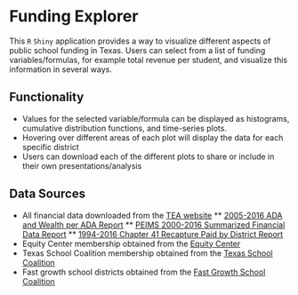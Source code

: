 Funding Explorer
=====

This `R` `Shiny` application provides a way to visualize different aspects of public school funding in Texas. Users can select from a list of funding variables/formulas, for example total revenue per student, and visualize this information in several ways. 


Functionality
------
* Values for the selected variable/formula can be displayed as histograms, cumulative distribution functions, and time-series plots.
* Hovering over different areas of each plot will display the data for each specific district
* Users can download each of the different plots to share or include in their own presentations/analysis

Data Sources
------

* All financial data downloaded from the [TEA website](http://tea.texas.gov/Reports_and_Data/)
** [2005-2016 ADA and Wealth per ADA Report](https://tea.texas.gov/Finance_and_Grants/State_Funding/State_Funding_Reports_and_Data/Average__Daily_Attendance_and_Wealth_per_Average_Daily_Attendance/)
** [PEIMS 2000-2016 Summarized Financial Data Report](https://tea.texas.gov/Finance_and_Grants/State_Funding/State_Funding_Reports_and_Data/PEIMS__Financial_Data_Downloads/)
** [1994-2016 Chapter 41 Recapture Paid by District Report](https://tea.texas.gov/WorkArea/DownloadAsset.aspx?id=51539610452)
* Equity Center membership obtained from the [Equity Center](http://equitycenter.org/membership/equity-center-members/)
* Texas School Coalition membership obtained from the [Texas School Coalition](http://www.txsc.org/membership/)
* Fast growth school districts obtained from the [Fast Growth School Coalition](http://fastgrowthtexas.org/member-districts/)
